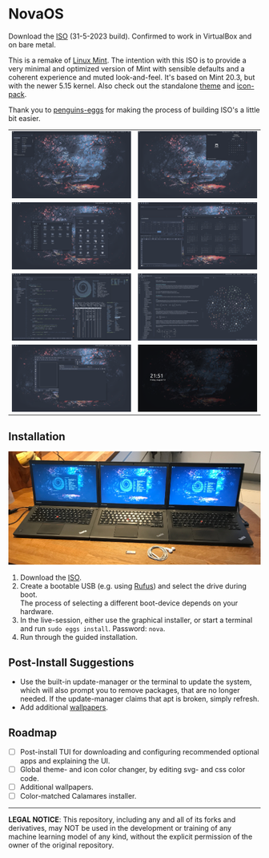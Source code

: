 # NovaOS
Download the [ISO](https://drive.google.com/drive/folders/1PxN_xtd-8F6M6SU2Ia1yOs4M1Mpy6arj?usp=sharing) (31-5-2023 build). Confirmed to work in VirtualBox and on bare metal.

This is a remake of [Linux Mint](https://linuxmint.com). The intention with this ISO is to provide a very minimal and optimized version of Mint with sensible defaults and a coherent experience and muted look-and-feel. It's based on Mint 20.3, but with the newer 5.15 kernel. Also check out the standalone [theme](https://github.com/NicklasVraa/Nova-galactic-theme) and [icon-pack](https://github.com/NicklasVraa/Nova-galactic-icons).

Thank you to [penguins-eggs](https://github.com/pieroproietti/penguins-eggs) for making the process of building ISO's a little bit easier.

|                                   |                           |
|-----------------------------------|---------------------------|
| ![alt](meta/desktop.png)          | ![alt](meta/applet.png)   |
| ![alt](meta/files_settings.png)   | ![alt](meta/os_apps.png)  |
| ![alt](meta/code_term.png)        | ![alt](meta/obsidian.png) |
| ![alt](meta/browser_inkscape.png) | ![alt](meta/lock.png)     |

## Installation
![showcase](meta/showcase.JPG)
1. Download the [ISO](https://drive.google.com/drive/folders/1PxN_xtd-8F6M6SU2Ia1yOs4M1Mpy6arj?usp=sharing).
2. Create a bootable USB (e.g. using [Rufus](https://rufus.ie/en/)) and select the drive during boot. \
   The process of selecting a different boot-device depends on your hardware.
3. In the live-session, either use the graphical installer, or start a terminal and run `sudo eggs install`. Password: `nova`.
4. Run through the guided installation.

## Post-Install Suggestions
- Use the built-in update-manager or the terminal to update the system, which will also prompt you to remove packages, that are no longer needed. If the update-manager claims that apt is broken, simply refresh.
- Add additional [wallpapers](https://drive.google.com/drive/folders/1PxN_xtd-8F6M6SU2Ia1yOs4M1Mpy6arj?usp=sharing).

## Roadmap
- [ ] Post-install TUI for downloading and configuring recommended optional apps and explaining the UI.
- [ ] Global theme- and icon color changer, by editing svg- and css color code.
- [ ] Additional wallpapers.
- [ ] Color-matched Calamares installer.

---
**LEGAL NOTICE**: This repository, including any and all of its forks and derivatives, may NOT be used in the development or training of any machine learning model of any kind, without the explicit permission of the owner of the original repository.
